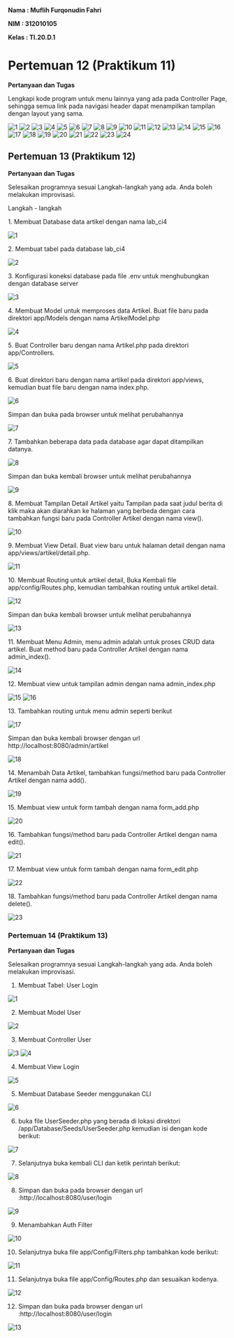 <p><b>Nama : Muflih Furqonudin Fahri
<p> NIM : 312010105
<p> Kelas : TI.20.D.1 </b>
  
<b> <h1> Pertemuan 12 (Praktikum 11) </h1>
<p> Pertanyaan dan Tugas </b>
<p> Lengkapi kode program untuk menu lainnya yang ada pada Controller Page, sehingga semua link pada navigasi header dapat menampilkan tampilan dengan layout yang sama.

![1](https://user-images.githubusercontent.com/101880025/172698069-de7ebace-dd3c-46d8-bb4d-f415e3a8d7a2.png)
![2](https://user-images.githubusercontent.com/101880025/172698087-d5bd6684-447c-4ca1-9301-f59196f66d6d.png)
![3](https://user-images.githubusercontent.com/101880025/172698094-92fb91a4-ba75-4cee-a800-c52dcd42d711.png)
![4](https://user-images.githubusercontent.com/101880025/172698096-3c36fac2-db46-4467-b595-3e85b8e6f7d5.png)
![5](https://user-images.githubusercontent.com/101880025/172698103-90bbbb6b-72fa-4b34-895b-d0b46fecdadb.png)
![6](https://user-images.githubusercontent.com/101880025/172698117-4423a60d-5818-4b39-8772-b496759c0d50.png)
![7](https://user-images.githubusercontent.com/101880025/172698128-ad4dcf8c-8873-46bc-9f3b-08d43d58428f.png)
![8](https://user-images.githubusercontent.com/101880025/172698140-ab330c55-207c-4aad-8010-186afbd3b036.png)
![9](https://user-images.githubusercontent.com/101880025/172698150-3fe37147-f0fe-4479-8fca-1f05279205f2.png)
![10](https://user-images.githubusercontent.com/101880025/172698156-45c05525-a522-4478-88ea-53c36f917d61.png)
![11](https://user-images.githubusercontent.com/101880025/172698160-1e207c8b-35a8-4111-9e20-4eb62cf46e1d.png)
![12](https://user-images.githubusercontent.com/101880025/172698163-29a2c818-714e-4a53-9d1d-973691f5cb2d.png)
![13](https://user-images.githubusercontent.com/101880025/172698165-ec6a6eab-4341-4136-8186-40b7ee361f1d.png)
![14](https://user-images.githubusercontent.com/101880025/172698171-a58e561d-1886-4f3d-a7b0-36d4c20c02d1.png)
![15](https://user-images.githubusercontent.com/101880025/172698175-9acce688-2ad2-4a5e-83e3-d21772e9c5cc.png)
![16](https://user-images.githubusercontent.com/101880025/172698183-d3e3dfce-5b2c-42b2-8d32-e1ed2824afa8.png)
![17](https://user-images.githubusercontent.com/101880025/172698192-8d5bae64-13c5-4b45-9946-3351ef8a1181.png)
![18](https://user-images.githubusercontent.com/101880025/172698197-2166da3a-01b4-4d71-91f1-aefc66dc8548.png)
![19](https://user-images.githubusercontent.com/101880025/172698200-72434039-12dd-414a-9b09-df961d908fc5.png)
![20](https://user-images.githubusercontent.com/101880025/172698204-9c0525d0-b321-44e9-944e-710a1f892b24.png)
![21](https://user-images.githubusercontent.com/101880025/172698210-891122e8-b2f2-49de-88f2-1db5c34e6433.png)
![22](https://user-images.githubusercontent.com/101880025/172698218-ca943ac0-83d2-4852-9a9b-d913587f1b37.png)
![23](https://user-images.githubusercontent.com/101880025/172698221-112b4cea-ee16-4c55-8667-f1fc1711e3bb.png)
![24](https://user-images.githubusercontent.com/101880025/172698226-3d004d6f-5dd1-4ac1-8bbb-e18ef1077937.png)

<b><h2> Pertemuan 13 (Praktikum 12) </h2>
<p> Pertanyaan dan Tugas</b>
<p> Selesaikan programnya sesuai Langkah-langkah yang ada. Anda boleh melakukan
improvisasi.
<p> Langkah - langkah
<p> 1. Membuat Database data artikel dengan nama lab_ci4

![1](https://user-images.githubusercontent.com/101880025/174357081-cafd72d7-5c8f-4794-ba98-258eeb23927a.png)
<p> 2. Membuat tabel pada database lab_ci4

![2](https://user-images.githubusercontent.com/101880025/174357138-49f06d94-750f-4681-8a14-574758d2a8a2.png)
<p> 3. Konfigurasi koneksi database pada file .env untuk menghubungkan dengan database server

![3](https://user-images.githubusercontent.com/101880025/174357180-612e365e-f3a4-4c5d-9ddd-9bc03b03375d.png)
<p> 4. Membuat Model untuk memproses data Artikel. Buat file baru pada direktori app/Models dengan nama ArtikelModel.php

![4](https://user-images.githubusercontent.com/101880025/174357290-588cdab5-89fa-4e9c-bc42-c3e15c408185.png)
<p> 5. Buat Controller baru dengan nama Artikel.php pada direktori app/Controllers.

![5](https://user-images.githubusercontent.com/101880025/174357328-a0228fcf-19b9-4f33-8ca6-8a9772f45105.png)
<p> 6. Buat direktori baru dengan nama artikel pada direktori app/views, kemudian buat file baru dengan nama index.php.

![6](https://user-images.githubusercontent.com/101880025/174357425-799525c6-c3c9-4a29-bbd2-2b301d9ed7b8.png)
<p> Simpan dan buka pada browser untuk melihat perubahannya

![7](https://user-images.githubusercontent.com/101880025/174357589-a3753884-1bb1-43b5-be81-fb74f56f5998.png)
<p> 7. Tambahkan beberapa data pada database agar dapat ditampilkan datanya.

![8](https://user-images.githubusercontent.com/101880025/174357651-f8a46f88-8fa5-469d-95a2-44ed3b548148.png)
<p> Simpan dan buka kembali browser untuk melihat perubahannya

![9](https://user-images.githubusercontent.com/101880025/174357673-79b83866-cdec-43ef-8857-09cce898468f.png)
<p> 8. Membuat Tampilan Detail Artikel yaitu Tampilan pada saat judul berita di klik maka akan diarahkan ke halaman yang berbeda dengan cara tambahkan fungsi baru pada Controller Artikel dengan nama view().

![10](https://user-images.githubusercontent.com/101880025/174357728-ec0e1b0e-d2c8-4099-85f8-412614f10157.png)
<p> 9. Membuat View Detail. Buat view baru untuk halaman detail dengan nama app/views/artikel/detail.php.

![11](https://user-images.githubusercontent.com/101880025/174357788-77f6803d-d85d-4bf1-bb7f-ec52f5789e4f.png)
<p> 10. Membuat Routing untuk artikel detail, Buka Kembali file app/config/Routes.php, kemudian tambahkan routing untuk artikel detail.

![12](https://user-images.githubusercontent.com/101880025/174357847-93748505-4c64-4c45-87f2-fdb89d600ec6.png)
<p> Simpan dan buka kembali browser untuk melihat perubahannya

![13](https://user-images.githubusercontent.com/101880025/174357884-74ae96ad-b714-48c8-9b01-089ca14b97e5.png)
<p> 11. Membuat Menu Admin, menu admin adalah untuk proses CRUD data artikel. Buat method baru pada Controller Artikel dengan nama admin_index().

![14](https://user-images.githubusercontent.com/101880025/174357931-1bb66c3d-bf5b-4c83-bf3c-f2fbf712728e.png)
<p> 12. Membuat view untuk tampilan admin dengan nama admin_index.php

![15](https://user-images.githubusercontent.com/101880025/174358014-ac59d52d-aeb3-4906-b328-7e7ba4222d1d.png)
![16](https://user-images.githubusercontent.com/101880025/174358052-878200b2-1704-4255-95aa-cea37132f9ea.png)
<p> 13. Tambahkan routing untuk menu admin seperti berikut

![17](https://user-images.githubusercontent.com/101880025/174358411-dd2b01f9-5846-4a57-87d7-8deb2c433b48.png)
<p> Simpan dan buka kembali browser dengan url http://localhost:8080/admin/artikel

![18](https://user-images.githubusercontent.com/101880025/174358432-7ce13c23-0a09-4f65-be3a-4c152640325b.png)
<p> 14. Menambah Data Artikel, tambahkan fungsi/method baru pada Controller Artikel dengan nama add().

![19](https://user-images.githubusercontent.com/101880025/174358465-6fb006e6-9cc3-4717-a7db-45aeb55dfb50.png)
<p> 15. Membuat view untuk form tambah dengan nama form_add.php

![20](https://user-images.githubusercontent.com/101880025/174358501-bd5452bb-1dd0-4d73-9da9-7a7c4a9c5ba9.png)
<p> 16. Tambahkan fungsi/method baru pada Controller Artikel dengan nama edit().

![21](https://user-images.githubusercontent.com/101880025/174358548-faa2282b-5fea-4fc8-8261-1cb4c8d9e6ad.png)
<p> 17. Membuat view untuk form tambah dengan nama form_edit.php

![22](https://user-images.githubusercontent.com/101880025/174358580-1060a72a-8a74-46f0-a652-cd421a4a5c7c.png)
<p> 18. Tambahkan fungsi/method baru pada Controller Artikel dengan nama delete().

![23](https://user-images.githubusercontent.com/101880025/174358618-80f784e4-819c-405d-9139-21014d236b8d.png)

<b><h3> Pertemuan 14 (Praktikum 13) </h3>
<p> Pertanyaan dan Tugas</b>
<p> Selesaikan programnya sesuai Langkah-langkah yang ada. Anda boleh melakukan
improvisasi.

1.  Membuat Tabel: User Login
  
![1](https://user-images.githubusercontent.com/101880025/174848459-6dd549fc-3384-4445-b478-82481177ee47.png)
  
2.  Membuat Model User
  
![2](https://user-images.githubusercontent.com/101880025/174848762-dfb76174-75c5-4773-b357-6ae285e77725.png)

3.  Membuat Controller User
  
![3](https://user-images.githubusercontent.com/101880025/174848888-f822bf59-27d4-43b6-9bfc-e846c0c99a72.png)
![4](https://user-images.githubusercontent.com/101880025/174848895-5105a383-b5bd-47db-9bed-bc17f211a16a.png)

4.  Membuat View Login

![5](https://user-images.githubusercontent.com/101880025/174849017-48218c31-fd0a-49cd-bc32-19ede214f64b.png)
  
5.  Membuat Database Seeder menggunakan CLI

![6](https://user-images.githubusercontent.com/101880025/174849155-250792a6-7818-4139-844b-7ebe3954360b.png)
  
6.  buka file UserSeeder.php yang berada di lokasi direktori /app/Database/Seeds/UserSeeder.php kemudian isi dengan kode berikut:

![7](https://user-images.githubusercontent.com/101880025/174849322-0dda73af-462b-4122-8591-1bdf76dde917.png)
  
7.  Selanjutnya buka kembali CLI dan ketik perintah berikut:
  
![8](https://user-images.githubusercontent.com/101880025/174849431-b47905f4-5786-46b4-96c5-36fdbd25b368.png)

8.  Simpan dan buka pada browser dengan url :http://localhost:8080/user/login 

![9](https://user-images.githubusercontent.com/101880025/174849614-811049a3-64c9-42c7-8416-abcd76f2514b.png)

9.  Menambahkan Auth Filter
 
![10](https://user-images.githubusercontent.com/101880025/174849762-a65c9479-034a-4edb-b7cb-fc5c82fc29dc.png)

10. Selanjutnya buka file app/Config/Filters.php tambahkan kode berikut:
  
![11](https://user-images.githubusercontent.com/101880025/174849963-9ae04343-e4dc-4302-b0cf-4bd1fe45e9af.png)

11. Selanjutnya buka file app/Config/Routes.php dan sesuaikan kodenya.
  
![12](https://user-images.githubusercontent.com/101880025/174850011-36e8590a-e018-4954-a9b0-9763126745a4.png)
  
12. Simpan dan buka pada browser dengan url :http://localhost:8080/user/login
 
![13](https://user-images.githubusercontent.com/101880025/174850139-ea34695e-c5dd-4e5d-a05d-c4fd8f767016.png)


